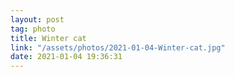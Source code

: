 ```yaml
---
layout: post
tag: photo
title: Winter cat
link: "/assets/photos/2021-01-04-Winter-cat.jpg"
date: 2021-01-04 19:36:31
---
```

